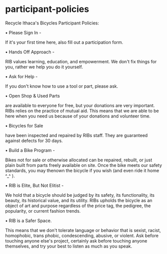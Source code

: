# participant-policies
Recycle Ithaca's Bicycles
Participant Policies:

• Please Sign In - 

If it's your first time here, also
fill out a participation form.

• Hands Off Approach - 

RIB values learning,
education, and empowerment. We don't fix things
for you, rather we help you do it yourself.

• Ask for Help - 

If you don't know how to use a
tool or part, please ask.

• Open Shop & Used Parts

are available to
everyone for free, but your donations
are very important. RIBs relies on the practice
of mutual aid. This means that we are able to be
here when you need us because of your donations
and volunteer time.

• Bicycles for Sale

have been inspected and
repaired by RIBs staff. They are guaranteed against
defects for 30 days.

• Build a Bike Program - 

Bikes not for sale or
otherwise allocated can be repaired, rebuilt, or just
plain built from parts freely available on site. Once
the bike meets our safety standards, you may thenown the bicycle if you wish (and even ride it home
^_^ ).

• RIB is Elite, But Not Elitist - 

We hold
that a bicycle should be judged by its safety, its
functionality, its beauty, its historical value, and its
utility. RIBs upholds the bicycle as an object of art
and purpose regardless of the price tag, the
pedigree, the popularity, or current fashion trends.

• RIB is a Safer Space.

This means that we
don't tolerate language or behavior that is sexist,
racist, homophobic, trans phobic, condescending,
abusive, or violent. Ask before touching anyone
else's project, certainly ask before touching anyone
themselves, and try your best to listen as much as
you speak.
